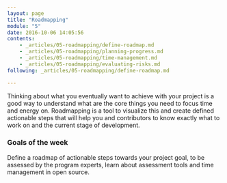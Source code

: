 ```yaml
---
layout: page
title: "Roadmapping"
module: "5"
date: 2016-10-06 14:05:56
contents:
    - _articles/05-roadmapping/define-roadmap.md
    - _articles/05-roadmapping/planning-progress.md
    - _articles/05-roadmapping/time-management.md
    - _articles/05-roadmapping/evaluating-risks.md
following: _articles/05-roadmapping/define-roadmap.md

---
```

Thinking about what you eventually want to achieve with your project is a good way to understand what are the core things you need to focus time and energy on. Roadmapping is a tool to visualize this and create defined actionable steps that will help you and contributors to know exactly what to work on and the current stage of development.

### Goals of the week
Define a roadmap of actionable steps towards your project goal, to be assessed by the program experts, learn about assessment tools and time management in open source.
